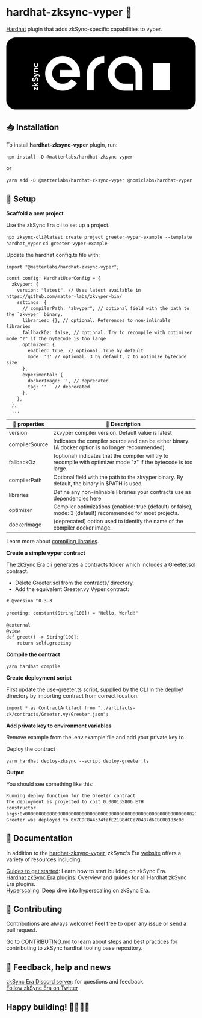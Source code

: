 # hardhat-zksync-vyper 🚀

[Hardhat](https://hardhat.org/) plugin that adds zkSync-specific capabilities to vyper.

![Era Logo](https://github.com/matter-labs/era-contracts/raw/main/eraLogo.svg)

## 📥 Installation

To install **hardhat-zksync-vyper** plugin, run:

`npm install -D @matterlabs/hardhat-zksync-vyper`

or

`yarn add -D @matterlabs/hardhat-zksync-vyper @nomiclabs/hardhat-vyper`

## 🔧 Setup

**Scaffold a new project**

Use the zkSync Era cli to set up a project.

`npx zksync-cli@latest create project greeter-vyper-example --template hardhat_vyper`
`cd greeter-vyper-example`


Update the hardhat.config.ts file with: 

`import "@matterlabs/hardhat-zksync-vyper";`

```
const config: HardhatUserConfig = {
  zkvyper: {
    version: "latest", // Uses latest available in https://github.com/matter-labs/zkvyper-bin/
    settings: {
      // compilerPath: "zkvyper", // optional field with the path to the `zkvyper` binary.
      libraries: {}, // optional. References to non-inlinable libraries
      fallbackOz: false, // optional. Try to recompile with optimizer mode "z" if the bytecode is too large
      optimizer: {
        enabled: true, // optional. True by default
        mode: '3' // optional. 3 by default, z to optimize bytecode size
      },
      experimental: {
        dockerImage: '', // deprecated
        tag: ''   // deprecated
      },
    },
  },
  ...
```

| 🔧 properties              | 📄 Description                                                                                                                       |
|----------------------------|--------------------------------------------------------------------------------------------------------------------------------------|
| version                    | zkvyper compiler version. Default value is latest                                                                                    |
| compilerSource             | Indicates the compiler source and can be either binary. (A docker option is no longer recommended).                                  |
| fallbackOz             | (optional) indicates that the compiler will try to recompile with optimizer mode "z" if the bytecode is too large.                                  |
| compilerPath               | Optional field with the path to the zkvyper binary. By default, the binary in $PATH is used.                                         |
| libraries                  | Define any non-inlinable libraries your contracts use as dependencies here                                                           |
| optimizer                   | Compiler optimizations (enabled: true (default) or false), mode: 3 (default) recommended for most projects.          |
| dockerImage                 | (deprecated) option used to identify the name of the compiler docker image.                                          |


Learn more about [compiling libraries](https://era.zksync.io/docs/tools/hardhat/compiling-libraries.html).

**Create a simple vyper contract**

The zkSync Era cli generates a contracts folder which includes a Greeter.sol contract.

- Delete Greeter.sol from the contracts/ directory.
- Add the equivalent Greeter.vy Vyper contract:

```
# @version ^0.3.3

greeting: constant(String[100]) = "Hello, World!"

@external
@view
def greet() -> String[100]:
    return self.greeting
```

**Compile the contract**

`yarn hardhat compile`

**Create deployment script**

First update the use-greeter.ts script, supplied by the CLI in the deploy/ directory by importing contract from correct location.

`import * as ContractArtifact from "../artifacts-zk/contracts/Greeter.vy/Greeter.json";`

**Add private key to environment variables**

Remove example from the .env.example file and add your private key to <WALLET-PRIVATE-KEY>.

Deploy the contract

`yarn hardhat deploy-zksync --script deploy-greeter.ts`

**Output**

You should see something like this:

```
Running deploy function for the Greeter contract
The deployment is projected to cost 0.000135806 ETH
constructor args:0x000000000000000000000000000000000000000000000000000000000000002000000000000000000000000000000000000000000000000000000000000000094869207468657265210000000000000000000000000000000000000000000000
Greeter was deployed to 0x7CDF8A4334fafE21B8dCCe70487d6CBC00183c0d
```

## 📝 Documentation

In addition to the [hardhat-zksync-vyper](https://era.zksync.io/docs/tools/hardhat/hardhat-zksync-vyper.html), zkSync's Era [website](https://era.zksync.io/docs/) offers a variety of resources including:

[Guides to get started](https://era.zksync.io/docs/dev/building-on-zksync/hello-world.html): Learn how to start building on zkSync Era.\
[Hardhat zkSync Era plugins](https://era.zksync.io/docs/tools/hardhat/getting-started.html): Overview and guides for all Hardhat zkSync Era plugins.\
[Hyperscaling](https://era.zksync.io/docs/reference/concepts/hyperscaling.html#what-are-hyperchains): Deep dive into hyperscaling on zkSync Era.

## 🤝 Contributing

Contributions are always welcome! Feel free to open any issue or send a pull request.

Go to [CONTRIBUTING.md](https://github.com/matter-labs/hardhat-zksync/blob/main/.github/CONTRIBUTING.md) to learn about steps and best practices for contributing to zkSync hardhat tooling base repository.  


## 🙌 Feedback, help and news

[zkSync Era Discord server](https://join.zksync.dev/): for questions and feedback.\
[Follow zkSync Era on Twitter](https://twitter.com/zksync)

## Happy building! 👷‍♀️👷‍♂️